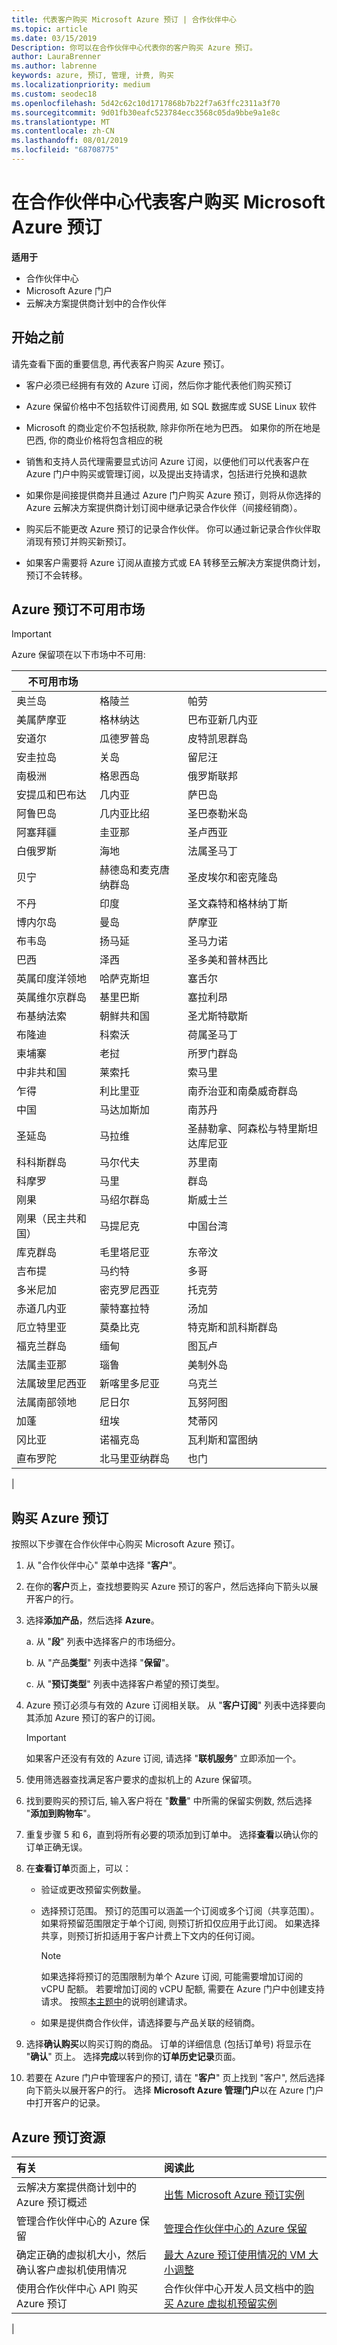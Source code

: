 ```yaml
---
title: 代表客户购买 Microsoft Azure 预订 | 合作伙伴中心
ms.topic: article
ms.date: 03/15/2019
Description: 你可以在合作伙伴中心代表你的客户购买 Azure 预订。
author: LauraBrenner
ms.author: labrenne
keywords: azure, 预订, 管理, 计费, 购买
ms.localizationpriority: medium
ms.custom: seodec18
ms.openlocfilehash: 5d42c62c10d1717868b7b22f7a63ffc2311a3f70
ms.sourcegitcommit: 9d01fb30eafc523784ecc3568c05da9bbe9a1e8c
ms.translationtype: MT
ms.contentlocale: zh-CN
ms.lasthandoff: 08/01/2019
ms.locfileid: "68708775"
---
```

# <a name="buy-microsoft-azure-reservations-on-behalf-of-your-customers-in-partner-center"></a>在合作伙伴中心代表客户购买 Microsoft Azure 预订 

**适用于**

-  合作伙伴中心
-  Microsoft Azure 门户
-  云解决方案提供商计划中的合作伙伴

## <a name="before-you-begin"></a>开始之前

请先查看下面的重要信息, 再代表客户购买 Azure 预订。

-   客户必须已经拥有有效的 Azure 订阅，然后你才能代表他们购买预订
  
-   Azure 保留价格中不包括软件订阅费用, 如 SQL 数据库或 SUSE Linux 软件

-   Microsoft 的商业定价不包括税款, 除非你所在地为巴西。 如果你的所在地是巴西, 你的商业价格将包含相应的税 
 
-   销售和支持人员代理需要显式访问 Azure 订阅，以便他们可以代表客户在 Azure 门户中购买或管理订阅，以及提出支持请求，包括进行兑换和退款  

-   如果你是间接提供商并且通过 Azure 门户购买 Azure 预订，则将从你选择的 Azure 云解决方案提供商计划订阅中继承记录合作伙伴（间接经销商）。 

-   购买后不能更改 Azure 预订的记录合作伙伴。 你可以通过新记录合作伙伴取消现有预订并购买新预订。 

-   如果客户需要将 Azure 订阅从直接方式或 EA 转移至云解决方案提供商计划，预订不会转移。 

## <a name="azure-reservations-unavailable-markets"></a>Azure 预订不可用市场

>[!IMPORTANT] 
>Azure 保留项在以下市场中不可用:  
>  
> | 不可用市场 | &nbsp; | &nbsp; |
> |--------------------------------|-----------------------------------|------------------------------------------|
> | 奥兰岛                  | 格陵兰                         | 帕劳                                    |
> | 美属萨摩亚                 | 格林纳达                           | 巴布亚新几内亚                         |
> | 安道尔                        | 瓜德罗普岛                        | 皮特凯恩群岛                         |
> | 安圭拉岛                       | 关岛                              | 留尼汪                                  |
> | 南极洲                     | 格恩西岛                          | 俄罗斯联邦                       |
> | 安提瓜和巴布达            | 几内亚                            | 萨巴岛                                     |
> | 阿鲁巴岛                          | 几内亚比绍                     | 圣巴泰勒米岛                         |
> | 阿塞拜疆                     | 圭亚那                            | 圣卢西亚                              |
> | 白俄罗斯                        | 海地                             | 法属圣马丁                             |
> | 贝宁                          | 赫德岛和麦克唐纳群岛 | 圣皮埃尔和密克隆岛                |
> | 不丹                         | 印度                             | 圣文森特和格林纳丁斯         |
> | 博内尔岛                        | 曼岛                       | 萨摩亚                                    |
> | 布韦岛                  | 扬马延                         | 圣马力诺                               |
> | 巴西                         | 泽西                            | 圣多美和普林西比                    |
> | 英属印度洋领地 | 哈萨克斯坦                        | 塞舌尔                               |
> | 英属维尔京群岛         | 基里巴斯                          | 塞拉利昂                             |
> | 布基纳法索                   | 朝鲜共和国                | 圣尤斯特歇斯                           |
> | 布隆迪                        | 科索沃                            | 荷属圣马丁                             |
> | 柬埔寨                       | 老挝                              | 所罗门群岛                          |
> | 中非共和国       | 莱索托                           | 索马里                                  |
> | 乍得                           | 利比里亚                           | 南乔治亚和南桑威奇群岛 |
> | 中国                          | 马达加斯加                        | 南苏丹                              |
> | 圣延岛               | 马拉维                            | 圣赫勒拿、阿森松与特里斯坦达库尼亚   |
> | 科科斯群岛        | 马尔代夫                          | 苏里南                                 |
> | 科摩罗                        | 马里                              | 群岛                                 |
> | 刚果                          | 马绍尔群岛                  | 斯威士兰                                |
> | 刚果（民主共和国）                    | 马提尼克                        | 中国台湾                                   |
> | 库克群岛                   | 毛里塔尼亚                        | 东帝汶                              |
> | 吉布提                       | 马约特                           | 多哥                                     |
> | 多米尼加                       | 密克罗尼西亚                        | 托克劳                                  |
> | 赤道几内亚              | 蒙特塞拉特                        | 汤加                                    |
> | 厄立特里亚                        | 莫桑比克                        | 特克斯和凯科斯群岛                 |
> | 福克兰群岛               | 缅甸                           | 图瓦卢                                   |
> | 法属圭亚那                  | 瑙鲁                             | 美制外岛                    |
> | 法属玻里尼西亚               | 新喀里多尼亚                     | 乌克兰                                  |
> | 法属南部领地    | 尼日尔                             | 瓦努阿图                                  |
> | 加蓬                          | 纽埃                              | 梵蒂冈                             |
> | 冈比亚                         | 诺福克岛                    | 瓦利斯和富图纳                        |
> | 直布罗陀                      | 北马里亚纳群岛          | 也门                                    |
> |

## <a name="purchase-azure-reservations"></a>购买 Azure 预订

按照以下步骤在合作伙伴中心购买 Microsoft Azure 预订。

1. 从 "合作伙伴中心" 菜单中选择 "**客户**"。  

2. 在你的**客户**页上，查找想要购买 Azure 预订的客户，然后选择向下箭头以展开客户的行。  

3. 选择**添加产品**，然后选择 **Azure**。 

    a. 从 "**段**" 列表中选择客户的市场细分。

    b. 从 "产品**类型**" 列表中选择 "**保留**"。

    c. 从 "**预订类型**" 列表中选择客户希望的预订类型。

4. Azure 预订必须与有效的 Azure 订阅相关联。 从 "**客户订阅**" 列表中选择要向其添加 Azure 预订的客户的订阅。 

   >[!IMPORTANT]
   >如果客户还没有有效的 Azure 订阅, 请选择 "**联机服务**" 立即添加一个。 

5. 使用筛选器查找满足客户要求的虚拟机上的 Azure 保留项。  

6. 找到要购买的预订后, 输入客户将在 "**数量**" 中所需的保留实例数, 然后选择 "**添加到购物车**"。  

7. 重复步骤 5 和 6，直到将所有必要的项添加到订单中。 选择**查看**以确认你的订单正确无误。  

8. 在**查看订单**页面上，可以： 

    - 验证或更改预留实例数量。

    - 选择预订范围。 预订的范围可以涵盖一个订阅或多个订阅（共享范围）。 如果将预留范围限定于单个订阅, 则预订折扣仅应用于此订阅。 如果选择共享，则预订折扣适用于客户计费上下文内的任何订阅。 

      >[!NOTE] 
      >如果选择将预订的范围限制为单个 Azure 订阅, 可能需要增加订阅的 vCPU 配额。 若要增加订阅的 vCPU 配额, 需要在 Azure 门户中创建支持请求。 按照[本主题中](https://docs.microsoft.com/azure/azure-supportability/resource-manager-core-quotas-request)的说明创建请求。    

    - 如果是提供商合作伙伴，请选择要与产品关联的经销商。

9. 选择**确认购买**以购买订购的商品。 订单的详细信息 (包括订单号) 将显示在 "**确认**" 页上。 选择**完成**以转到你的**订单历史记录**页面。 

10. 若要在 Azure 门户中管理客户的预订, 请在 "**客户**" 页上找到 "客户", 然后选择向下箭头以展开客户的行。 选择 **Microsoft Azure 管理门户**以在 Azure 门户中打开客户的记录。

## <a name="azure-reservations-resources"></a>Azure 预订资源
|**有关**   |**阅读此**    |
|:-----------------------------|:-----------------|
|云解决方案提供商计划中的 Azure 预订概述  | [出售 Microsoft Azure 预订实例](azure-reservations.md) |
|管理合作伙伴中心的 Azure 保留 | [管理合作伙伴中心的 Azure 保留](azure-reservations-manage.md)
|确定正确的虚拟机大小，然后确认客户虚拟机使用情况   |[最大 Azure 预订使用情况的 VM 大小调整](azure-usage.md)   |
|使用合作伙伴中心 API 购买 Azure 预订 | 合作伙伴中心开发人员文档中的[购买 Azure 虚拟机预留实例](https://docs.microsoft.com/partner-center/develop/purchase-azure-reservations)
|

 


 

